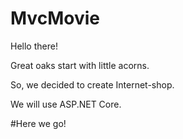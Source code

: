 # MvcMovie
Hello there!

Great oaks start with little acorns.

So, we decided to create Internet-shop.

We will use ASP.NET Core.

#Here we go!
